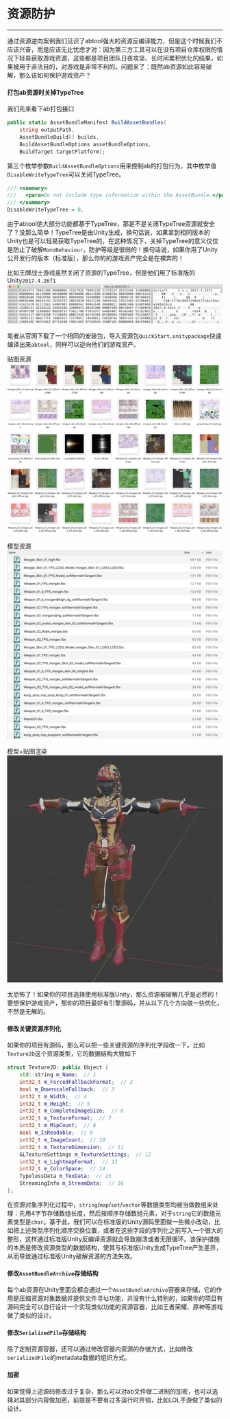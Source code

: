 # 资源防护
---

通过资源逆向案例我们见识了abtool强大的资源反编译能力，但是这个时候我们不应该兴奋，而是应该无比忧虑才对：因为第三方工具可以在没有项目仓库权限的情况下轻易获取游戏资源，这些都是项目团队日夜攻坚、长时间累积优化的结果，如果被用于非法目的，对游戏是非常不利的。问题来了：既然ab资源如此容易破解，那么该如何保护游戏资产？

#### 打包ab资源时关掉TypeTree

我们先来看下ab打包接口

```csharp
public static AssetBundleManifest BuildAssetBundles(
    string outputPath,
    AssetBundleBuild[] builds,
    BuildAssetBundleOptions assetBundleOptions,
    BuildTarget targetPlatform);
```

第三个枚举参数`BuildAssetBundleOptions`用来控制ab的打包行为，其中枚举值`DisableWriteTypeTree`可以关闭TypeTree。
```csharp
/// <summary>
///   <para>Do not include type information within the AssetBundle.</para>
/// </summary>
DisableWriteTypeTree = 8,
```

由于abtool绝大部分功能都基于TypeTree，那是不是关闭TypeTree资源就安全了？没那么简单！TypeTree是由Unity生成，换句话说，如果拿到相同版本的Unity也是可以轻易获取TypeTree的，在这种情况下，关掉TypeTree的意义仅仅是防止了破解`MonoBehaviour`，防护等级是很弱的！换句话说，如果你用了Unity公开发行的版本（标准版），那么你的的游戏资产完全是在裸奔的！

比如王牌战士游戏虽然关闭了资源的TypeTree，但是他们用了标准版的Unity`2017.4.26f1`
![](protect/hex.png)

笔者从官网下载了一个相同的安装包，导入资源包`QuickStart.unitypackage`快速编译出来`abtool`，同样可以逆向他们的游戏资产。

贴图资源
![](protect/savetex.png)

模型资源
![](protect/savefbx.png)

模型+贴图渲染
![](protect/model.png)

太恐怖了！如果你的项目选择使用标准版Unity，那么资源被破解几乎是必然的！要想保护游戏资产，那你的项目最好有引擎源码，并从以下几个方向做一些优化，不然是无解的。

#### 修改关键资源序列化

如果你的项目有源码，那么可以把一些关键资源的序列化字段改一下。比如`Texture2D`这个资源类型，它的数据结构大致如下

```c++
struct Texture2D: public Object {
    std::string m_Name;  // 1
    int32_t m_ForcedFallbackFormat;  // 2
    bool m_DownscaleFallback;  // 3
    int32_t m_Width;  // 4
    int32_t m_Height;  // 5
    int32_t m_CompleteImageSize;  // 6
    int32_t m_TextureFormat;  // 7
    int32_t m_MipCount;  // 8
    bool m_IsReadable;  // 9
    int32_t m_ImageCount;  // 10
    int32_t m_TextureDimension;  // 11
    GLTextureSettings m_TextureSettings;  // 12
    int32_t m_LightmapFormat;  // 13
    int32_t m_ColorSpace;  // 14
    TypelessData m_TexData;  // 15
    StreamingInfo m_StreamData;  // 16
};
```

在资源对象序列化过程中，`string`/`map`/`set`/`vector`等数据类型均被当做数组来处理：先用4字节存储数组长度，然后按顺序存储数组元素，对于`string`它的数组元素类型是`char`。基于此，我们可以在标准版的Unity源码里面做一些微小改动，比如把上述类型序列化顺序交换位置，或者在这些字段的序列化之前写入一个很大的整形，这样通过标准版Unity反编译资源就会导致崩溃或者无限循环。该保护措施的本质是修改资源类型的数据结构，使其与标准版Unity生成TypeTree产生差异，从而导致通过标准版Unity破解资源的方法失效。

#### 修改`AssetBundleArchive`存储结构

每个ab资源在Unity里面会都会通过一个`AssetBundleArchive`容器来存储，它的作用是压缩资源对象数据并提供文件寻址功能，并没有什么特别的，如果你的项目有源码完全可以自行设计一个实现类似功能的资源容器，比如王者荣耀、原神等游戏做了类似的设计。

#### 修改`SerializedFile`存储结构

除了定制资源容器，还可以通过修改容器内资源的存储方式，比如修改`SerializedFile`的metadata数据的组织方式。

#### 加密

如果觉得上述源码修改过于复杂，那么可以对ab文件做二进制的加密，也可以选择对其部分内容做加密，前提是不要有过多运行时开销，比如LOL手游做了类似的设计。



